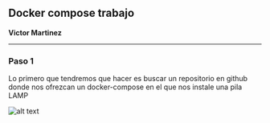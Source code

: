 ## Docker compose trabajo

**Victor Martinez**

---
### Paso 1 
Lo primero que tendremos que hacer es buscar un repositorio en github donde nos ofrezcan un docker-compose en el que nos instale una pila LAMP

![alt text](punto1.png)

